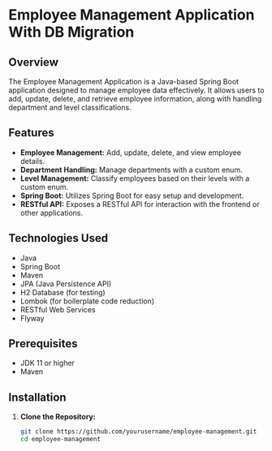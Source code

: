 # Employee Management Application With DB Migration

## Overview

The Employee Management Application is a Java-based Spring Boot application designed to manage employee data effectively. It allows users to add, update, delete, and retrieve employee information, along with handling department and level classifications.

## Features

- **Employee Management:** Add, update, delete, and view employee details.
- **Department Handling:** Manage departments with a custom enum.
- **Level Management:** Classify employees based on their levels with a custom enum.
- **Spring Boot:** Utilizes Spring Boot for easy setup and development.
- **RESTful API:** Exposes a RESTful API for interaction with the frontend or other applications.

## Technologies Used

- Java
- Spring Boot
- Maven
- JPA (Java Persistence API)
- H2 Database (for testing)
- Lombok (for boilerplate code reduction)
- RESTful Web Services
- Flyway

## Prerequisites

- JDK 11 or higher
- Maven

## Installation

1. **Clone the Repository:**

   ```bash
   git clone https://github.com/yourusername/employee-management.git
   cd employee-management

